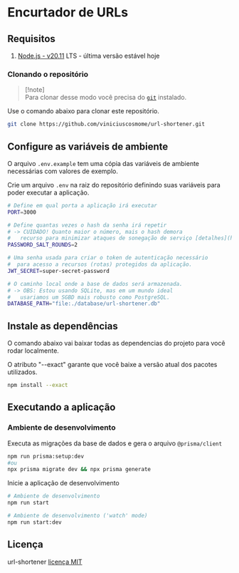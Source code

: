 # Encurtador de URLs

## Requisitos

1. [Node.js - v20.11](https://nodejs.org/en) LTS - última versão estável hoje

### Clonando o repositório

> [!note]\
> Para clonar desse modo você precisa do [`git`](https://git-scm.com/downloads) instalado.

Use o comando abaixo para clonar este repositório.

```bash
git clone https://github.com/viniciuscosmome/url-shortener.git
```

## Configure as variáveis de ambiente

O arquivo `.env.example` tem uma cópia das variáveis de ambiente necessárias com valores de exemplo.

Crie um arquivo `.env` na raiz do repositório definindo suas variáveis para poder executar a aplicação.

```bash
# Define em qual porta a aplicação irá executar
PORT=3000

# Define quantas vezes o hash da senha irá repetir
# -> CUIDADO! Quanto maior o número, mais o hash demora
#   recurso para minimizar ataques de sonegação de serviço [detalhes](https://www.npmjs.com/package/bcrypt#a-note-on-rounds)
PASSWORD_SALT_ROUNDS=2

# Uma senha usada para criar o token de autenticação necessário
#  para acesso a recursos (rotas) protegidos da aplicação.
JWT_SECRET=super-secret-password

# O caminho local onde a base de dados será armazenada.
# -> OBS: Estou usando SQLite, mas em um mundo ideal
#   usariamos um SGBD mais robusto como PostgreSQL.
DATABASE_PATH="file:./database/url-shortener.db"
```

## Instale as dependências

O comando abaixo vai baixar todas as dependencias do projeto para você rodar localmente.

O atributo "--exact" garante que você baixe a versão atual dos pacotes utilizados.

```bash
npm install --exact
```

## Executando a aplicação

### Ambiente de desenvolvimento

Executa as migrações da base de dados e gera o arquivo `@prisma/client`

```bash
npm run prisma:setup:dev
#ou
npx prisma migrate dev && npx prisma generate
```

Inicie a aplicação de desenvolvimento

```bash
# Ambiente de desenvolvimento
npm run start

# Ambiente de desenvolvimento ('watch' mode)
npm run start:dev
```

## Licença

url-shortener [licença MIT](https://github.com/viniciuscosmome/url-shortener/blob/main/LICENSE)
